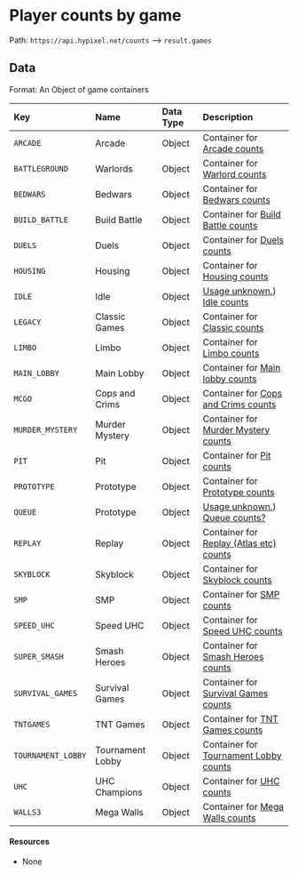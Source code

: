 # Player counts by game
Path: `https://api.hypixel.net/counts` --> `result.games`

## Data
Format: An Object of game containers

|Key|Name|Data Type|Description|
|:-|:-|:-|:-|
|`ARCADE`|Arcade|Object|Container for [Arcade counts](https://github.com/HypixelCommunity/Hypixel-Api-Documentation/tree/main/Counts/games/ARCADE)|
|`BATTLEGROUND`|Warlords|Object|Container for [Warlord counts](https://github.com/HypixelCommunity/Hypixel-Api-Documentation/tree/main/Counts/games/BATTLEGROUND)|
|`BEDWARS`|Bedwars|Object|Container for [Bedwars counts](https://github.com/HypixelCommunity/Hypixel-Api-Documentation/tree/main/Counts/games/BEDWARS)|
|`BUILD_BATTLE`|Build Battle|Object|Container for [Build Battle counts](https://github.com/HypixelCommunity/Hypixel-Api-Documentation/tree/main/Counts/games/BUILD_BATTLE)|
|`DUELS`|Duels|Object|Container for [Duels counts](https://github.com/HypixelCommunity/Hypixel-Api-Documentation/tree/main/Counts/games/DUELS)|
|`HOUSING`|Housing|Object|Container for [Housing counts](https://github.com/HypixelCommunity/Hypixel-Api-Documentation/tree/main/Counts/games/HOUSING)|
|`IDLE`|Idle|Object|[Usage unknown.](https://github.com/HypixelCommunity/Hypixel-Api-Documentation/issues/1)) [Idle counts](https://github.com/HypixelCommunity/Hypixel-Api-Documentation/tree/main/Counts/games/IDLE)|
|`LEGACY`|Classic Games|Object|Container for [Classic counts](https://github.com/HypixelCommunity/Hypixel-Api-Documentation/tree/main/Counts/games/LEGACY)|
|`LIMBO`|Limbo|Object|Container for [Limbo counts](https://github.com/HypixelCommunity/Hypixel-Api-Documentation/tree/main/Counts/games/LIMBO)|
|`MAIN_LOBBY`|Main Lobby|Object|Container for [Main lobby counts](https://github.com/HypixelCommunity/Hypixel-Api-Documentation/tree/main/Counts/games/MAIN_LOBBY)|
|`MCGO`|Cops and Crims|Object|Container for [Cops and Crims counts](https://github.com/HypixelCommunity/Hypixel-Api-Documentation/tree/main/Counts/games/MCGO)|
|`MURDER_MYSTERY`|Murder Mystery|Object|Container for [Murder Mystery counts](https://github.com/HypixelCommunity/Hypixel-Api-Documentation/tree/main/Counts/games/MURDER_MYSTERY)|
|`PIT`|Pit|Object|Container for [Pit counts](https://github.com/HypixelCommunity/Hypixel-Api-Documentation/tree/main/Counts/games/PIT)|
|`PROTOTYPE`|Prototype|Object|Container for [Prototype counts](https://github.com/HypixelCommunity/Hypixel-Api-Documentation/tree/main/Counts/games/PROTOTYPE)|
|`QUEUE`|Prototype|Object|[Usage unknown.](https://github.com/HypixelCommunity/Hypixel-Api-Documentation/issues/1)) [Queue counts?](https://github.com/HypixelCommunity/Hypixel-Api-Documentation/tree/main/Counts/games/QUEUE)|
|`REPLAY`|Replay|Object|Container for [Replay (Atlas etc) counts](ttps://github.com/HypixelCommunity/Hypixel-Api-Documentation/tree/main/Counts/games/REPLAY)|
|`SKYBLOCK`|Skyblock|Object|Container for [Skyblock counts](ttps://github.com/HypixelCommunity/Hypixel-Api-Documentation/tree/main/Counts/games/SKYBLOCK)|
|`SMP`|SMP|Object|Container for [SMP counts](ttps://github.com/HypixelCommunity/Hypixel-Api-Documentation/tree/main/Counts/gameS/SMP)|
|`SPEED_UHC`|Speed UHC|Object|Container for [Speed UHC counts](ttps://github.com/HypixelCommunity/Hypixel-Api-Documentation/tree/main/Counts/games/SPEED_UHC)|
|`SUPER_SMASH`|Smash Heroes|Object|Container for [Smash Heroes counts](ttps://github.com/HypixelCommunity/Hypixel-Api-Documentation/tree/main/Counts/games/SUPER_SMASH)|
|`SURVIVAL_GAMES`|Survival Games|Object|Container for [Survival Games counts](ttps://github.com/HypixelCommunity/Hypixel-Api-Documentation/tree/main/Counts/games/SURVIVAL_GAMES)|
|`TNTGAMES`|TNT Games|Object|Container for [TNT Games counts](ttps://github.com/HypixelCommunity/Hypixel-Api-Documentation/tree/main/Counts/games/TNTGAMES)|
|`TOURNAMENT_LOBBY`|Tournament Lobby|Object|Container for [Tournament Lobby counts](ttps://github.com/HypixelCommunity/Hypixel-Api-Documentation/tree/main/Counts/games/TOURNAMENT_LOBBY)|
|`UHC`|UHC Champions|Object|Container for [UHC counts](ttps://github.com/HypixelCommunity/Hypixel-Api-Documentation/tree/main/Counts/games/UHC)|
|`WALLS3`|Mega Walls|Object|Container for [Mega Walls counts](ttps://github.com/HypixelCommunity/Hypixel-Api-Documentation/tree/main/Counts/games/WALLS3)|

#### Resources
- None